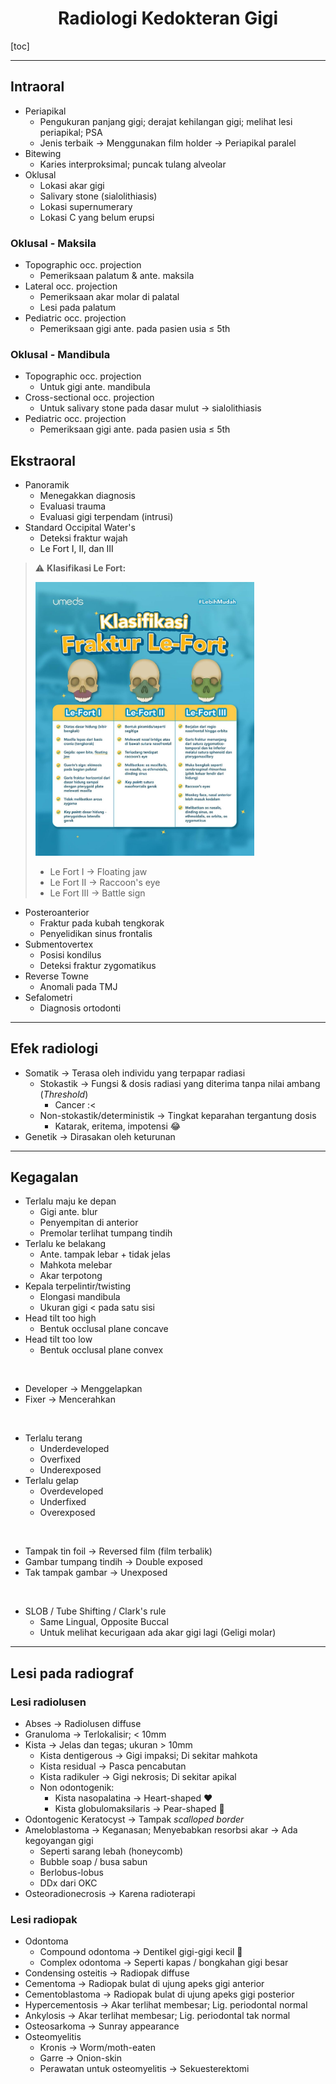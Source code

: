 
# <center>Radiologi Kedokteran Gigi</center>


[toc]

---

## Intraoral

- Periapikal
	- Pengukuran panjang gigi; derajat kehilangan gigi; melihat lesi periapikal; PSA
	- Jenis terbaik &rarr; Menggunakan film holder &rarr; Periapikal paralel
- Bitewing
	- Karies interproksimal; puncak tulang alveolar
- Oklusal
	- Lokasi akar gigi
	- Salivary stone (sialolithiasis)
	- Lokasi supernumerary
	- Lokasi C yang belum erupsi


### Oklusal - Maksila

- Topographic occ. projection
	- Pemeriksaan palatum & ante. maksila
- Lateral occ. projection
	- Pemeriksaan akar molar di palatal
	- Lesi pada palatum
- Pediatric occ. projection
	- Pemeriksaan gigi ante. pada pasien usia &le; 5th
 
### Oklusal - Mandibula

- Topographic occ. projection
	- Untuk gigi ante. mandibula
- Cross-sectional occ. projection
	- Untuk salivary stone pada dasar mulut &rarr; sialolithiasis
- Pediatric occ. projection
	- Pemeriksaan gigi ante. pada pasien usia &le; 5th

## Ekstraoral

- Panoramik
	- Menegakkan diagnosis
	- Evaluasi trauma
	- Evaluasi gigi terpendam (intrusi)
- Standard Occipital Water's
	- Deteksi fraktur wajah
	- Le Fort I, II, dan III

> :warning: **Klasifikasi Le Fort:**
>
> <img src="../../_resources/e99447bb08d3568a9e1f8f2aad9879ba.png" width="350">
>
>  - Le Fort I &rarr; Floating jaw
> - Le Fort II &rarr; Raccoon's eye
> - Le Fort III &rarr; Battle sign

- Posteroanterior
	- Fraktur pada kubah tengkorak
	- Penyelidikan sinus frontalis
- Submentovertex
	- Posisi kondilus
	- Deteksi fraktur zygomatikus
- Reverse Towne
	- Anomali pada TMJ
- Sefalometri
	- Diagnosis ortodonti
 
---

## Efek radiologi

- Somatik &rarr; Terasa oleh individu yang terpapar radiasi
	- Stokastik &rarr; Fungsi & dosis radiasi yang diterima tanpa nilai ambang (*Threshold*)
		- Cancer :<
	- Non-stokastik/deterministik &rarr; Tingkat keparahan tergantung dosis
		- Katarak, eritema, impotensi :joy:
- Genetik &rarr; Dirasakan oleh keturunan

---

## Kegagalan

- Terlalu maju ke depan
	- Gigi ante. blur
	- Penyempitan di anterior
	- Premolar terlihat tumpang tindih
- Terlalu ke belakang
	- Ante. tampak lebar + tidak jelas
	- Mahkota melebar
	- Akar terpotong
- Kepala terpelintir/twisting
	- Elongasi mandibula
	- Ukuran gigi < pada satu sisi
- Head tilt too high
	- Bentuk occlusal plane concave
- Head tilt too low
	- Bentuk occlusal plane convex

<br>

- Developer &rarr; Menggelapkan
- Fixer &rarr; Mencerahkan

<br>

- Terlalu terang
	- Underdeveloped
	- Overfixed
	- Underexposed
- Terlalu gelap
	- Overdeveloped
	- Underfixed
	- Overexposed

<br>

- Tampak tin foil &rarr; Reversed film (film terbalik)
- Gambar tumpang tindih &rarr; Double exposed
- Tak tampak gambar &rarr; Unexposed

<br>

- SLOB / Tube Shifting / Clark's rule
	- Same Lingual, Opposite Buccal
	- Untuk melihat kecurigaan ada akar gigi lagi (Geligi molar)

---

## Lesi pada radiograf

### Lesi radiolusen

- Abses &rarr; Radiolusen diffuse
- Granuloma &rarr; Terlokalisir; < 10mm
- Kista &rarr; Jelas dan tegas; ukuran > 10mm
	- Kista dentigerous &rarr; Gigi impaksi; Di sekitar mahkota
	- Kista residual &rarr; Pasca pencabutan
	- Kista radikuler &rarr; Gigi nekrosis; Di sekitar apikal
	- Non odontogenik:
		- Kista nasopalatina &rarr; Heart-shaped :heart:
		- Kista globulomaksilaris &rarr; Pear-shaped :pear:
- Odontogenic Keratocyst &rarr; Tampak *scalloped border*
- Ameloblastoma &rarr; Keganasan; Menyebabkan resorbsi akar &rarr; Ada kegoyangan gigi
	- Seperti sarang lebah (honeycomb)
	- Bubble soap / busa sabun
	- Berlobus-lobus
	- DDx dari OKC
- Osteoradionecrosis &rarr; Karena radioterapi

### Lesi radiopak

- Odontoma
	- Compound odontoma &rarr; Dentikel gigi-gigi kecil :moyai:
	- Complex odontoma &rarr; Seperti kapas / bongkahan gigi besar
- Condensing osteitis &rarr; Radiopak diffuse
- Cementoma &rarr; Radiopak bulat di ujung apeks gigi anterior
- Cementoblastoma &rarr; Radiopak bulat di ujung apeks gigi posterior
- Hypercementosis &rarr; Akar terlihat membesar; Lig. periodontal normal
- Ankylosis &rarr; Akar terlihat membesar; Lig. periodontal tak normal
- Osteosarkoma &rarr; Sunray appearance
- Osteomyelitis
	- Kronis &rarr; Worm/moth-eaten
	- Garre &rarr; Onion-skin
	- Perawatan untuk osteomyelitis &rarr; Sekuesterektomi